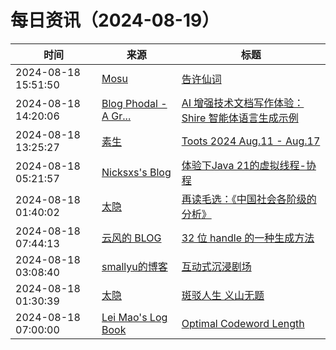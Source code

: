 ﻿# 每日资讯（2024-08-19）

|时间|来源|标题|
|---|---|---|
|2024-08-18 15:51:50|[Mosu](https://www.mosuzi.com/atom.xml)|[告许仙词](https://mosuzi.com/docs/%E8%AF%97%E5%92%8C%E8%BF%9C%E6%96%B9/to-xuxian/)|
|2024-08-18 14:20:06|[Blog Phodal - A Gr...](https://www.phodal.com/blog/feeds/rss/)|[AI 增强技术文档写作体验：Shire 智能体语言生成示例](http://www.phodal.com/blog/llm-for-documentation-shire-example/)|
|2024-08-18 13:25:27|[素生](http://z.arlmy.me/atom.xml)|[Toots 2024 Aug.11 - Aug.17](http://z.arlmy.me/posts/MastodonArchives/2024/MastodonTootsArchives_20240817/)|
|2024-08-18 05:21:57|[Nicksxs's Blog](https://nicksxs.me/atom.xml)|[体验下Java 21的虚拟线程-协程](https://nicksxs.me/2024/08/18/%E4%BD%93%E9%AA%8C%E4%B8%8BJava-21%E7%9A%84%E8%99%9A%E6%8B%9F%E7%BA%BF%E7%A8%8B-%E5%8D%8F%E7%A8%8B/)|
|2024-08-18 01:40:02|[太隐](https://wangyurui.com/feed.xml)|[再读毛选：《中国社会各阶级的分析》](https://wangyurui.com/posts/du-mao-xuan-zhong-guo-she-hui-ge-jie-ji-de-fen-x-b450e52c)|
|2024-08-18 07:44:13|[云风的 BLOG](http://blog.codingnow.com/atom.xml)|[32 位 handle 的一种生成方法](https://blog.codingnow.com/2024/08/handle_generation.html)|
|2024-08-18 03:08:40|[smallyu的博客](https://smallyu.net/atom.xml)|[互动式沉浸剧场](https://smallyu.net/2024/08/18/%E4%BA%92%E5%8A%A8%E5%BC%8F%E6%B2%89%E6%B5%B8%E5%89%A7%E5%9C%BA/)|
|2024-08-18 01:30:39|[太隐](https://wangyurui.com/feed.xml)|[斑驳人生 义山无题](https://wangyurui.com/posts/ban-bo-ren-sheng-yi-shan-wu-ti-40f11e4f)|
|2024-08-18 07:00:00|[Lei Mao's Log Book](https://leimao.github.io/atom.xml)|[Optimal Codeword Length](https://leimao.github.io/blog/Optimal-Codeword-Length/)|
